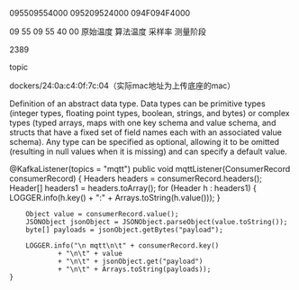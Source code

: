 
095509554000     095209524000  094F094F4000

  09 55       09 55		  40          00
原始温度    算法温度    采样率		测量阶段

  2389


topic

dockers/24:0a:c4:0f:7c:04（实际mac地址为上传底座的mac）


Definition of an abstract data type. Data types can be primitive types (integer types, floating point types,
boolean, strings, and bytes) or complex types (typed arrays, maps with one key schema and value schema,
and structs that have a fixed set of field names each with an associated value schema). Any type can be specified
as optional, allowing it to be omitted (resulting in null values when it is missing) and can specify a default
value.


@KafkaListener(topics = "mqtt")
    public void mqttListener(ConsumerRecord<?, ?> consumerRecord) {
        Headers headers = consumerRecord.headers();
        Header[] headers1 = headers.toArray();
        for (Header h : headers1) {
            LOGGER.info(h.key() + ":" + Arrays.toString(h.value()));
        }

        Object value = consumerRecord.value();
        JSONObject jsonObject = JSONObject.parseObject(value.toString());
        byte[] payloads = jsonObject.getBytes("payload");

        LOGGER.info("\n mqtt\n\t" + consumerRecord.key()
                + "\n\t" + value
                + "\n\t" + jsonObject.get("payload")
                + "\n\t" + Arrays.toString(payloads));
    }